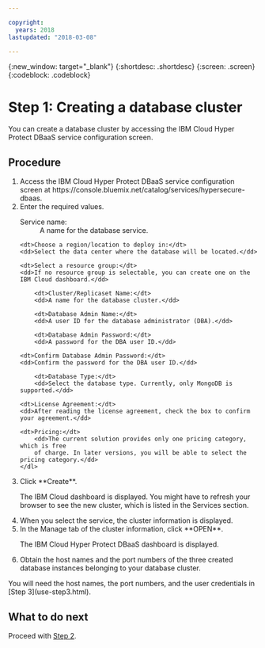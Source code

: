 ```yaml
---

copyright:
  years: 2018
lastupdated: "2018-03-08"

---
```


{:new_window: target="_blank"}
{:shortdesc: .shortdesc}
{:screen: .screen}
{:codeblock: .codeblock}


# Step 1: Creating a database cluster

You can create a database cluster by accessing the IBM Cloud 
Hyper Protect DBaaS service configuration screen.


## Procedure

<ol>
<li>Access the IBM Cloud Hyper Protect DBaaS service configuration screen at 
https://console.bluemix.net/catalog/services/hypersecure-dbaas.</li>
<li>Enter the required values.
	<dl>
		<dt>Service name:</dt>
		<dd>A name for the database service.</dd>

    <dt>Choose a region/location to deploy in:</dt>
    <dd>Select the data center where the database will be located.</dd>

    <dt>Select a resource group:</dt>
    <dd>If no resource group is selectable, you can create one on the IBM Cloud dashboard.</dd>

		<dt>Cluster/Replicaset Name:</dt>
		<dd>A name for the database cluster.</dd>

		<dt>Database Admin Name:</dt>
		<dd>A user ID for the database administrator (DBA).</dd>

		<dt>Database Admin Password:</dt>
		<dd>A password for the DBA user ID.</dd>

    <dt>Confirm Database Admin Password:</dt>
    <dd>Confirm the password for the DBA user ID.</dd>

		<dt>Database Type:</dt>
		<dd>Select the database type. Currently, only MongoDB is supported.</dd>

    <dt>License Agreement:</dt>
    <dd>After reading the license agreement, check the box to confirm your agreement.</dd>

    <dt>Pricing:</dt>
		<dd>The current solution provides only one pricing category, which is free
		of charge. In later versions, you will be able to select the pricing category.</dd>
	</dl>
</li>
<li>Click **Create**.

<p>The IBM Cloud dashboard is displayed. You might have to refresh your browser to see the new cluster, 
which is listed in the Services section.</p></li>

<li>When you select the service, the cluster information is displayed.</li>
<li>In the Manage tab of the cluster information, click **OPEN**.
	<p>The IBM Cloud Hyper Protect DBaaS dashboard is displayed.</p></li>
<li>Obtain the host names and the port numbers of the three created database
instances belonging to your database cluster.</li>
</ol>


<p> You will need the host names, the port numbers, and the user credentials in [Step 3](use-step3.html).
</p>

## What to do next

Proceed with [Step 2](use-step2.html).
